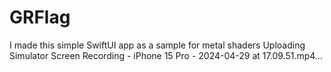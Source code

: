 # GRFlag
I made this simple SwiftUI app as a sample for metal shaders
Uploading Simulator Screen Recording - iPhone 15 Pro - 2024-04-29 at 17.09.51.mp4…

